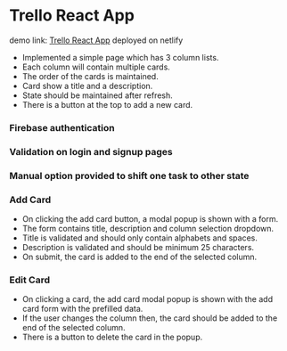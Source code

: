 # Trello React App
demo link: [Trello React App](https://taskez9781.netlify.app/)
deployed on netlify
- Implemented a simple page which has 3 column lists.
- Each column will contain multiple cards.
- The order of the cards is maintained.
- Card show a title and a description.
- State should be maintained after refresh.
- There is a button at the top to add a new card.
### Firebase authentication 
### Validation on login and signup pages
### Manual option provided to shift one task to other state
### Add Card
- On clicking the add card button, a modal popup is shown with a form.
- The form contains title, description and column selection dropdown.
- Title is validated and should only contain alphabets and spaces.
- Description is validated and should be minimum 25 characters.
- On submit, the card is added to the end of the selected column.

### Edit Card
- On clicking a card, the add card modal popup is shown with the add card form with the prefilled data.
- If the user changes the column then, the card should be added to the end of the selected column.
- There is a button to delete the card in the popup.

